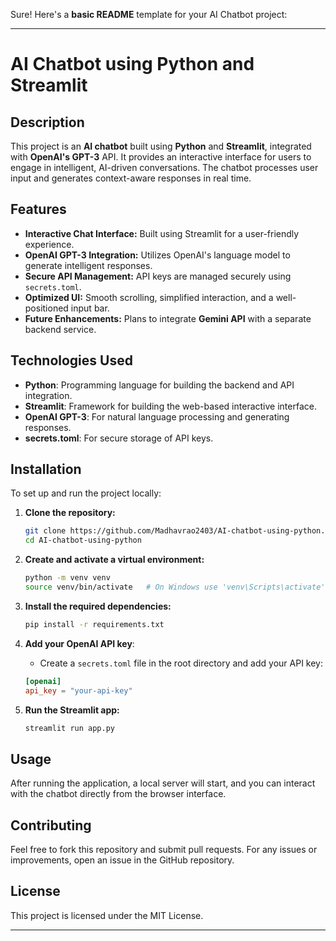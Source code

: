 Sure! Here's a **basic README** template for your AI Chatbot project:

---

# **AI Chatbot using Python and Streamlit**

## **Description**
This project is an **AI chatbot** built using **Python** and **Streamlit**, integrated with **OpenAI's GPT-3** API. It provides an interactive interface for users to engage in intelligent, AI-driven conversations. The chatbot processes user input and generates context-aware responses in real time.

## **Features**
- **Interactive Chat Interface:** Built using Streamlit for a user-friendly experience.
- **OpenAI GPT-3 Integration:** Utilizes OpenAI's language model to generate intelligent responses.
- **Secure API Management:** API keys are managed securely using `secrets.toml`.
- **Optimized UI:** Smooth scrolling, simplified interaction, and a well-positioned input bar.
- **Future Enhancements:** Plans to integrate **Gemini API** with a separate backend service.

## **Technologies Used**
- **Python**: Programming language for building the backend and API integration.
- **Streamlit**: Framework for building the web-based interactive interface.
- **OpenAI GPT-3**: For natural language processing and generating responses.
- **secrets.toml**: For secure storage of API keys.

## **Installation**
To set up and run the project locally:

1. **Clone the repository:**
   ```bash
   git clone https://github.com/Madhavrao2403/AI-chatbot-using-python.git
   cd AI-chatbot-using-python
   ```

2. **Create and activate a virtual environment:**
   ```bash
   python -m venv venv
   source venv/bin/activate   # On Windows use 'venv\Scripts\activate'
   ```

3. **Install the required dependencies:**
   ```bash
   pip install -r requirements.txt
   ```

4. **Add your OpenAI API key**:
   - Create a `secrets.toml` file in the root directory and add your API key:
   ```toml
   [openai]
   api_key = "your-api-key"
   ```

5. **Run the Streamlit app:**
   ```bash
   streamlit run app.py
   ```

## **Usage**
After running the application, a local server will start, and you can interact with the chatbot directly from the browser interface.

## **Contributing**
Feel free to fork this repository and submit pull requests. For any issues or improvements, open an issue in the GitHub repository.

## **License**
This project is licensed under the MIT License.

---

